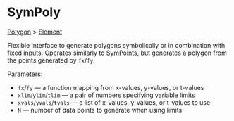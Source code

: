# SymPoly

[Polygon](/docs/polygon) > [Element](/docs/element)

Flexible interface to generate polygons symbolically or in combination with fixed inputs. Operates similarly to [SymPoints](/docs/sympoints), but generates a polygon from the points generated by `fx`/`fy`.

Parameters:
- `fx`/`fy` — a function mapping from x-values, y-values, or t-values
- `xlim`/`ylim`/`tlim` — a pair of numbers specifying variable limits
- `xvals`/`yvals`/`tvals` — a list of x-values, y-values, or t-values to use
- `N` — number of data points to generate when using limits
